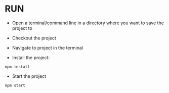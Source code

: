 # RUN
- Open a terminal/command line in a directory where you want to save the project to
- Checkout the project
- Navigate to project in the terminal

- Install the project:

```
npm install
```

- Start the project 

```
npm start
```
